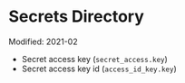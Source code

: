 # Secrets Directory

Modified: 2021-02

- Secret access key (`secret_access.key`)
- Secret access key id (`access_id_key.key`)